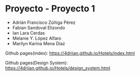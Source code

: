 # Proyecto - Proyecto 1
- Adrián Francisco Zúñiga Pérez
- Fabian Sandoval Elizondo
- Ian Lara Cerdas
- Melanie Y. López Alfaro
- Marilyn Karina Mena Díaz

Github pages(index): https://4driian.github.io/Hotels/index.html

Github pages(Design System): https://4driian.github.io/Hotels/design_system.html
